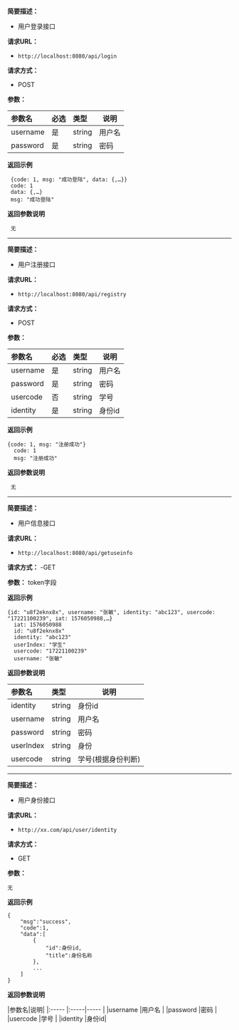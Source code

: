     
**简要描述：** 

- 用户登录接口

**请求URL：** 
- ` http://localhost:8080/api/login `
  
**请求方式：**
- POST 

**参数：** 

|参数名|必选|类型|说明|
|:----    |:---|:----- |-----   |
|username |是  |string |用户名   |
|password |是  |string | 密码    |


 **返回示例**

``` 
 {code: 1, msg: "成功登陆", data: {,…}}
 code: 1
 data: {,…}
 msg: "成功登陆"
```

 **返回参数说明** 
 ```
  无
 ```
       
****


**简要描述：** 

- 用户注册接口

**请求URL：** 
- ` http://localhost:8080/api/registry `
  
**请求方式：**
- POST 

**参数：** 

|参数名|必选|类型|说明|
|:----    |:---|:----- |-----   |
|username |是  |string |用户名   |
|password |是  |string | 密码    |
|usercode     |否  |string | 学号   |
|identity |是  |string | 身份id   |

 **返回示例**

``` 
{code: 1, msg: "注册成功"}
  code: 1
  msg: "注册成功"
```

 **返回参数说明** 
```
 无
```
****
    
**简要描述：** 

- 用户信息接口

**请求URL：** 
- ` http://localhost:8080/api/getuseinfo `
  
**请求方式：**
-GET 

**参数：** 
token字段

 **返回示例**

``` 
{id: "u8f2eknx8x", username: "张敏", identity: "abc123", usercode: "17221100239", iat: 1576050988,…}
  iat: 1576050988
  id: "u8f2eknx8x"
  identity: "abc123"
  userIndex: "学生"
  usercode: "17221100239"
  username: "张敏"
```

 **返回参数说明** 

|参数名|类型|说明|
|:-----  |:-----|-----|
|identity |string   |身份id|
|username |string   |用户名|
|password |string   |密码  |
|userIndex|string   |身份  |
|usercode |string   |学号(根据身份判断)  |

****
    
**简要描述：** 

- 用户身份接口

**请求URL：** 
- ` http://xx.com/api/user/identity `
  
**请求方式：**
- GET 

**参数：** 
```
无
```

 **返回示例**

``` 
{
    "msg":"success",
    "code":1,
    "data":[
        {
            "id":身份id,
            "title":身份名称
        },
        ...
    ]
}
```

 **返回参数说明** 

|参数名|说明|
|:-----  |:-----|-----                           |
|username |用户名   |
|password |密码  |
|usercode |学号 |
|identity |身份id|


